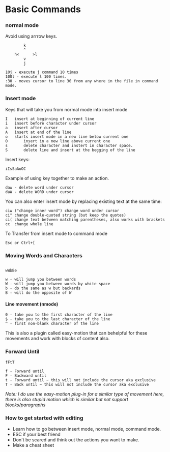 # Basic Commands
### normal mode
Avoid using arrrow keys.

```
        k
        ^
    h<      >l
        v
        j

```


```
10j - execute j command 10 times
100l - execute l 100 times.
:30 - moves cursor to line 30 from any where in the file in command mode.

```
### Insert mode

Keys that will take you from normal mode into insert mode

```
I	insert at beginning of current line
i	insert before character under cursor
a	insert after cursor
A	insert at end of the line
o	starts insert mode in a new line below current one
O       insert in a new line above current one
s       delete character and instert in character space.
S       delete line and insert at the begging of the line
```
Insert keys:
```
iIsSaAoOC
```

Example of using key together to make an action.
```
daw - delete word under cursor
daW - delete WORD under cursor
```
You can also enter insert mode by replacing existing text at the same time:

```
ciw	("change inner word") change word under cursor
ci"	change double-quoted string (but keep the quotes)
ci(	change text between matching parentheses, also works with brackets
cc	change whole line
```

To Transfer from insert mode to command mode
```
Esc or Ctrl+[
```

### Moving Words and Characters

```

wWbBe

w - will jump you between words
W - will jump you between words by white space
b - do the same as w but backards
B - will do the opposite of W

```

#### Line movement (nmode)

```
0 - take you to the first character of the line
$ - take you to the last character of the line
^ - first non-blank character of the line
```
This is also a plugin called easy-motion that can behelpful for these movements and work with blocks of content also.


### Forward Until 

```
fFtT

f - Forward until 
F - Backward until
t - Forward until ~ this will not include the cursor aka exclusive
T - Back until ~ this will not include the cursor aka exclusive

```
*Note: I do use the easy-motion plug-in for a similar type of movement here, there is also stupid motion which is similar but not support blocks/paragraphs*

### How to get started with editing

* Learn how to go between insert mode, normal mode, command mode.
* ESC if your best friend
* Don't be scared and think out the actions you want to make.
* Make a cheat sheet



